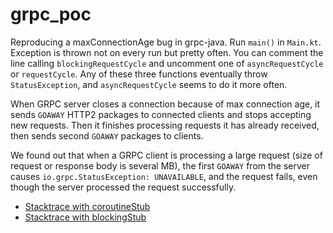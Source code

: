 # grpc_poc

Reproducing a maxConnectionAge bug in grpc-java. Run `main()` in `Main.kt`. Exception is thrown not on every run but
pretty often. You can comment the line calling `blockingRequestCycle` and uncomment one of `asyncRequestCycle` or
`requestCycle`. Any of these three functions eventually throw `StatusException`, and `asyncRequestCycle` seems to do it
more often.

When GRPC server closes a connection because of max connection age, it sends `GOAWAY` HTTP2 packages to connected
clients and stops accepting new requests. Then it finishes processing requests it has already received, then sends
second `GOAWAY` packages to clients.

We found out that when a GRPC client is processing a large request (size of request or response body is several MB),
the first `GOAWAY` from the server causes `io.grpc.StatusException: UNAVAILABLE`, and the request fails, even though
the server processed the request successfully.

* [Stacktrace with coroutineStub](logs/coroutine_stub_error.log)
* [Stacktrace with blockingStub](logs/blocking_stub_error.log)
